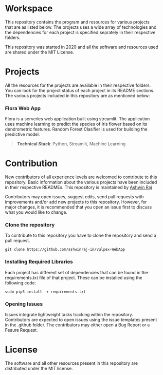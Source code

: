 # Workspace
This repository contains the program and resources for various projects that are as listed below. The projects uses a wide array of technologies and the dependencies for each project is specified seprately in their respective folders.

This repository was started in 2020 and all the software and resources used are shared under the MIT License.

# Projects
All the resources for the projects are available in their respective folders. You can look for the project status of each project in its README sections. The various projects included in this repository are as mentioned below:

### Flora Web App
Flora is a serverles web application built using streamlit. The application uses machine learning to predict the species of Iris flower based on its dendrometric features. Random Forest Clasifier is used for building the predictive model.

> **Technical Stack**: Python, Streamlit, Machine Learning

# Contribution
New contributors of all experience levels are welcomed to contribute to this repository. Basic information about the various projects have been included in their respective READMEs. This repository is maintained by [Ashwin Raj](https://github.com/ashwinraj-in)

Contributors may open issues, suggest edits, send pull requests with improvements and/or add new projects to this repository. However, for major changes, it is recommended that you open an issue first to discuss what you would like to change.

### Clone the repository
To contribute to this repository you have to clone the repository and send a pull request.
```
git clone https://github.com/ashwinraj-in/Vulpex-WebApp
```
### Installing Required Libraries
Each project has different set of dependencies that can be found in the requirements.txt file of that project. These can be installed using the following code:
```
sudo pip3 install -r requirements.txt
```
### Opening Issues
Issues integrate lightweight tasks tracking within the repository. Contributors are expected to open issues using the issue templates present in the .github folder. The contributors may either open a Bug Report or a Feaure Request.

# License
The software and all other resources present in this repository are distributed under the MIT license.
